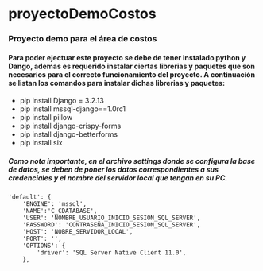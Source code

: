 # proyectoDemoCostos
### Proyecto demo para el área de costos

#### Para poder ejectuar este proyecto se debe de tener instalado python y Dango, ademas es requerido instalar ciertas librerias y paquetes que son necesarios para el correcto funcionamiento del proyecto. A continuación se listan los comandos para instalar dichas librerias y paquetes:

* pip install Django = 3.2.13
* pip install mssql-django==1.0rc1
* pip install pillow
* pip install django-crispy-forms
* pip install django-betterforms
* pip install six


##### Como nota importante, en el archivo settings donde se configura la base de datos, se deben de poner los datos correspondientes a sus credenciales y el nombre del servidor local que tengan en su PC.



    'default': {
        'ENGINE': 'mssql',
        'NAME':'C_CDATABASE',
        'USER': 'NOMBRE_USUARIO_INICIO_SESION_SQL_SERVER',
        'PASSWORD': 'CONTRASEÑA_INICIO_SESION_SQL_SERVER',
        'HOST': 'NOBRE_SERVIDOR_LOCAL',  
        'PORT': '',
        'OPTIONS': {
            'driver': 'SQL Server Native Client 11.0',
        },
